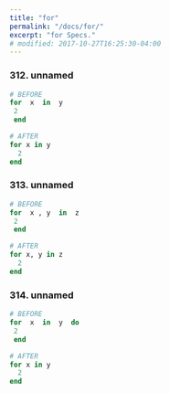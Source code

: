 ```yaml
---
title: "for"
permalink: "/docs/for/"
excerpt: "for Specs."
# modified: 2017-10-27T16:25:30-04:00
---
```

### 312. unnamed
```ruby
# BEFORE
for  x  in  y
 2 
 end
```
```ruby
# AFTER
for x in y
  2
end
```
### 313. unnamed
```ruby
# BEFORE
for  x , y  in  z
 2 
 end
```
```ruby
# AFTER
for x, y in z
  2
end
```
### 314. unnamed
```ruby
# BEFORE
for  x  in  y  do
 2 
 end
```
```ruby
# AFTER
for x in y
  2
end
```
